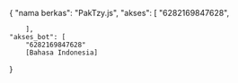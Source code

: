 {
    "nama berkas": "PakTzy.js",
    "akses": [
        "6282169847628",
        
        ],
    "akses_bot": [
        "6282169847628"
        [Bahasa Indonesia]
}
